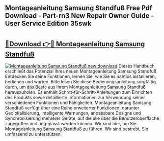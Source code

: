 ## Montageanleitung Samsung Standfuß Free Pdf Download - Part-rn3 New Repair Owner Guide - User Service Edition 35swk

# <h2><a href="http://df6zuh.blite.top/?on=Montageanleitung+Samsung+Standfu%c3%9f">🔗Download 👉🔴 Montageanleitung Samsung Standfuß</a></h2>

[![Montageanleitung Samsung Standfuß new download](https://i.imgur.com/lujVjoI.png)](http://df6zuh.blite.top/?on=Montageanleitung+Samsung+Standfu%c3%9f)
Dieses Handbuch erschließt das Potenzial Ihres neuen Montageanleitung Samsung Standfuß. Entdecken Sie seine Funktionen, lernen Sie, wie Sie es nahtlos installieren, bedienen und warten. Bitte lesen Sie diese Bedienungsanleitung sorgfältig durch, um das Beste aus Ihrem Montageanleitung Samsung Standfuß herauszuholen. Es enthält Schritt-für-Schritt-Anleitungen zum Einrichten des Produkts sowie detaillierte Informationen zur Verwendung seiner verschiedenen Funktionen und Fähigkeiten. Montageanleitung Samsung Standfuß verfügt über eine Reihe erweiterter Funktionen, darunter Geolokalisierung, intelligente Warnungen, anpassbare Designs und Synchronisierung mehrerer Geräte, auf die alle über die Benutzeroberfläche zugegriffen und angepasst werden können. Wir sind hier, um Sie Montageanleitung Samsung Standfuß zu führen. Wir sind bestrebt, Sie umfassend zu unterstützen.
